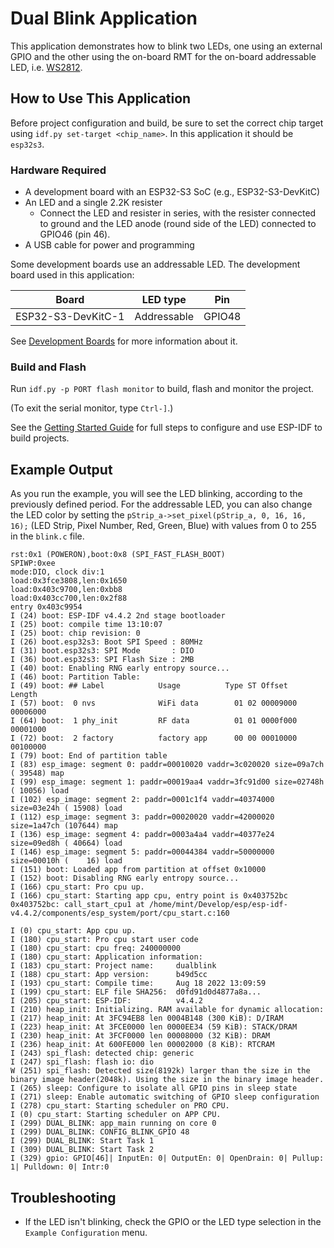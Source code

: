 # Dual Blink Application

This application demonstrates how to blink two LEDs, one using an external GPIO
and the other using the on-board RMT for the on-board addressable LED, i.e. 
[WS2812](http://www.world-semi.com/Certifications/WS2812B.html).

## How to Use This Application

Before project configuration and build, be sure to set the correct chip target 
using `idf.py set-target <chip_name>`. In this application it should be `esp32s3`.

### Hardware Required

* A development board with an ESP32-S3 SoC (e.g., ESP32-S3-DevKitC)
* An LED and a single 2.2K resister
    * Connect the LED and resister in series, with the resister connected to ground and the LED anode (round side of the LED) connected to GPIO46 (pin 46).
* A USB cable for power and programming

Some development boards use an addressable LED.
The development board used in this application:

| Board                | LED type             | Pin                  |
| -------------------- | -------------------- | -------------------- |
| ESP32-S3-DevKitC-1   | Addressable          | GPIO48               |

See [Development Boards](https://www.espressif.com/en/products/devkits)
for more information about it.

### Build and Flash

Run `idf.py -p PORT flash monitor` to build, flash and monitor the project.

(To exit the serial monitor, type ``Ctrl-]``.)

See the [Getting Started Guide](https://docs.espressif.com/projects/esp-idf/en/latest/get-started/index.html) for full steps to configure and use ESP-IDF to build projects.

## Example Output

As you run the example, you will see the LED blinking, according to the previously defined period. For the addressable LED, you can also change the LED color by setting the `pStrip_a->set_pixel(pStrip_a, 0, 16, 16, 16);` (LED Strip, Pixel Number, Red, Green, Blue) with values from 0 to 255 in the `blink.c` file.

```
rst:0x1 (POWERON),boot:0x8 (SPI_FAST_FLASH_BOOT)
SPIWP:0xee
mode:DIO, clock div:1
load:0x3fce3808,len:0x1650
load:0x403c9700,len:0xbb8
load:0x403cc700,len:0x2f88
entry 0x403c9954
I (24) boot: ESP-IDF v4.4.2 2nd stage bootloader
I (25) boot: compile time 13:10:07
I (25) boot: chip revision: 0
I (26) boot.esp32s3: Boot SPI Speed : 80MHz
I (31) boot.esp32s3: SPI Mode       : DIO
I (36) boot.esp32s3: SPI Flash Size : 2MB
I (40) boot: Enabling RNG early entropy source...
I (46) boot: Partition Table:
I (49) boot: ## Label            Usage          Type ST Offset   Length
I (57) boot:  0 nvs              WiFi data        01 02 00009000 00006000
I (64) boot:  1 phy_init         RF data          01 01 0000f000 00001000
I (72) boot:  2 factory          factory app      00 00 00010000 00100000
I (79) boot: End of partition table
I (83) esp_image: segment 0: paddr=00010020 vaddr=3c020020 size=09a7ch ( 39548) map
I (99) esp_image: segment 1: paddr=00019aa4 vaddr=3fc91d00 size=02748h ( 10056) load
I (102) esp_image: segment 2: paddr=0001c1f4 vaddr=40374000 size=03e24h ( 15908) load
I (112) esp_image: segment 3: paddr=00020020 vaddr=42000020 size=1a47ch (107644) map
I (136) esp_image: segment 4: paddr=0003a4a4 vaddr=40377e24 size=09ed8h ( 40664) load
I (146) esp_image: segment 5: paddr=00044384 vaddr=50000000 size=00010h (    16) load
I (151) boot: Loaded app from partition at offset 0x10000
I (152) boot: Disabling RNG early entropy source...
I (166) cpu_start: Pro cpu up.
I (166) cpu_start: Starting app cpu, entry point is 0x403752bc
0x403752bc: call_start_cpu1 at /home/mint/Develop/esp/esp-idf-v4.4.2/components/esp_system/port/cpu_start.c:160

I (0) cpu_start: App cpu up.
I (180) cpu_start: Pro cpu start user code
I (180) cpu_start: cpu freq: 240000000
I (180) cpu_start: Application information:
I (183) cpu_start: Project name:     dualblink
I (188) cpu_start: App version:      b49d5cc
I (193) cpu_start: Compile time:     Aug 18 2022 13:09:59
I (199) cpu_start: ELF file SHA256:  d0fd91d0d4877a8a...
I (205) cpu_start: ESP-IDF:          v4.4.2
I (210) heap_init: Initializing. RAM available for dynamic allocation:
I (217) heap_init: At 3FC94EB8 len 0004B148 (300 KiB): D/IRAM
I (223) heap_init: At 3FCE0000 len 0000EE34 (59 KiB): STACK/DRAM
I (230) heap_init: At 3FCF0000 len 00008000 (32 KiB): DRAM
I (236) heap_init: At 600FE000 len 00002000 (8 KiB): RTCRAM
I (243) spi_flash: detected chip: generic
I (247) spi_flash: flash io: dio
W (251) spi_flash: Detected size(8192k) larger than the size in the binary image header(2048k). Using the size in the binary image header.
I (265) sleep: Configure to isolate all GPIO pins in sleep state
I (271) sleep: Enable automatic switching of GPIO sleep configuration
I (278) cpu_start: Starting scheduler on PRO CPU.
I (0) cpu_start: Starting scheduler on APP CPU.
I (299) DUAL_BLINK: app_main running on core 0
I (299) DUAL_BLINK: CONFIG_BLINK_GPIO 48
I (299) DUAL_BLINK: Start Task 1
I (309) DUAL_BLINK: Start Task 2
I (329) gpio: GPIO[46]| InputEn: 0| OutputEn: 0| OpenDrain: 0| Pullup: 1| Pulldown: 0| Intr:0 
```

## Troubleshooting

* If the LED isn't blinking, check the GPIO or the LED type selection in the `Example Configuration` menu.
